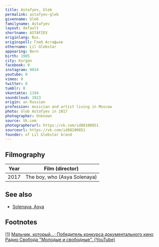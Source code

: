 ```yaml
---
title: Astafyev, Gleb
permalink: astafyev-gleb
givenname: Gleb
familyname: Astafyev
layout: default
shortname: ASTAFIEV
originlang: Rus.
originspell: Глеб Астафьев
othername: Lil Glebstar
appearing: Born
birth: 1985
city: Kurgan
facebook: 0
instagram: 9014
youtube: 0
vimeo: 0
twitter: 0
tumblr: 0
vkontakte: 1194
soundcloud: 1923
origin: an Russian
profession: musician and artist living in Moscow
photo: Gleb Astafyev in 2017
photographer: Unknown
source: Vk.com
photographerurl: https://vk.com/id88100851
sourceurl: https://vk.com/id88100851
founder: of Lil Glebstar brand
---
```


## Filmography

|Year|Film (director)|
|-|-|
|2017|The boy, who (Asya Solenaya)|

## See also

+ [Solenaya, Asya](solenaya-asya)

## Footnotes

[[1]](#a1) <span id="f1"></span> [Мальчик, который...; Победитель конкурса документального кино Радио Свобода "Молодые и свободные". (YouTube)](https://www.youtube.com/watch?time_continue=827&v=XxILAiY-jwI)
